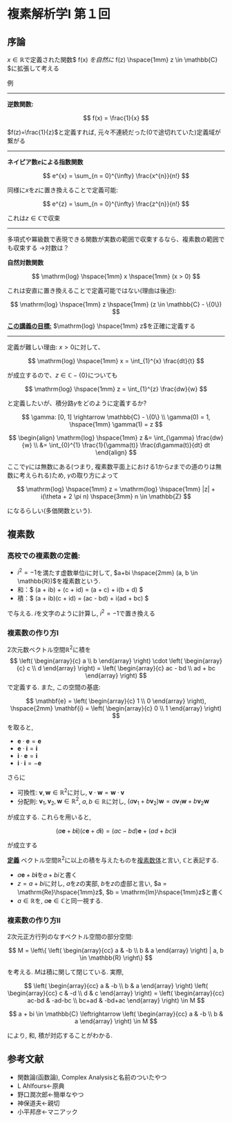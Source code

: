 # 複素解析学Ⅰ 第１回

## 序論

$х \in \mathbb{R}$で定義された関数$ f(x) $を自然に$ f(z) \hspace{1mm} z \in \mathbb{C} $に拡張して考える

例

---
**逆数関数:**

$$
f(x) = \frac{1}{x}
$$

$f(z)=\frac{1}{z}$と定義すれば, 元々不連続だった(0で途切れていた)定義域が繋がる

---
**ネイピア数$e$による指数関数**

$$
e^{x} = \sum_{n = 0}^{\infty} \frac{x^{n}}{n!}
$$

同様に$x$を$z$に置き換えることで定義可能:

$$
e^{z} = \sum_{n = 0}^{\infty} \frac{z^{n}}{n!}
$$

これは$z \in \mathbb{C}$で収束

---
多項式や冪級数で表現できる関数が実数の範囲で収束するなら、複素数の範囲でも収束する →対数は？

**自然対数関数**

$$
\mathrm{log} \hspace{1mm} x \hspace{1mm} (x > 0)
$$

これは安直に置き換えることで定義可能ではない(理由は後述):

$$
\mathrm{log} \hspace{1mm} z \hspace{1mm} (z \in \mathbb{C} - \{0\})
$$

<u>****この講義の目標:****</u> $\mathrm{log} \hspace{1mm} z$を正確に定義する

---
定義が難しい理由: $x > 0$に対して、

$$
\mathrm{log} \hspace{1mm} x = \int_{1}^{x} \frac{dt}{t}
$$

が成立するので、$z \in \mathbb{C} - \{0\}$についても

$$
\mathrm{log} \hspace{1mm} z = \int_{1}^{z} \frac{dw}{w}
$$

と定義したいが、積分路$\gamma$をどのように定義するか?

$$
\gamma: [0, 1] \rightarrow \mathbb{C} - \{0\} \\
\gamma(0) = 1, \hspace{1mm} \gamma(1) = z
$$

$$
\begin{align}
\mathrm{log} \hspace{1mm} z &= \int_{\gamma} \frac{dw}{w} \\
 &= \int_{0}^{1} \frac{1}{\gamma(t)} \frac{d\gamma(t)}{dt} dt
\end{align}
$$

ここで$\gamma$には無数にある(つまり, 複素数平面上における$1$から$z$までの道のりは無数に考えられる)ため, $\gamma$の取り方によって

$$
\mathrm{log} \hspace{1mm} z = \mathrm{log} \hspace{1mm} |z| + i(\theta + 2 \pi n) \hspace{3mm} n \in \mathbb{Z}
$$

になるらしい(多価関数という).

## 複素数
### 高校での複素数の定義:
- $i^{2} = -1$を満たす虚数単位$i$に対して, $a+bi \hspace{2mm} (a, b \in \mathbb{R})$を複素数という.
- 和：$ (a + ib) + (c + id) = (a + c) + i(b + d) $
- 積：$ (a + ib)(c + id) = (ac - bd) + i(ad + bc) $

で与える. $i$を文字のように計算し, $i^{2} = -1$で置き換える

### 複素数の作り方I
2次元数ベクトル空間$\mathbb{R}^{2}$に積を
$$
\left(
    \begin{array}{c}
        a \\
        b
    \end{array}
\right) \cdot
\left(
    \begin{array}{c}
        c \\
        d
    \end{array}
\right) =
\left(
    \begin{array}{c}
        ac - bd \\
        ad + bc
    \end{array}
\right)
$$
で定義する. また, この空間の基底:

$$
\mathbf{e} = \left(
    \begin{array}{c}
        1 \\
        0
    \end{array}
\right), \hspace{2mm}
\mathbf{i} = \left(
    \begin{array}{c}
        0 \\
        1
    \end{array}
\right)
$$
を取ると,
- $\mathbf{e} \cdot \mathbf{e} = \mathbf{e}$
- $\mathbf{e} \cdot \mathbf{i} = \mathbf{i}$
- $\mathbf{i} \cdot \mathbf{e} = \mathbf{i}$
- $\mathbf{i} \cdot \mathbf{i} = -\mathbf{e}$

さらに
- 可換性: $\mathbf{v}, \mathbf{w} \in \mathbb{R}^{2}$に対し, $\mathbf{v} \cdot \mathbf{w} = \mathbf{w} \cdot \mathbf{v}$
- 分配則: $\mathbf{v}_{1}, \mathbf{v}_{2}, \mathbf{w} \in \mathbb{R}^{2}$, $a, b \in \mathbb{R}$に対し, $(a\mathbf{v}_{1} + b\mathbf{v}_{2})\mathbf{w} = a\mathbf{v}_{1}\mathbf{w} + b\mathbf{v}_{2}\mathbf{w}$

が成立する. これらを用いると,

$$
(a\mathbf{e} + b\mathbf{i})(c\mathbf{e} + d\mathbf{i}) = (ac - bd)\mathbf{e} + (ad + bc)\mathbf{i}
$$

が成立する

<u>**定義**</u>
ベクトル空間$\mathbb{R}^{2}$に以上の積を与えたものを<u>複素数体</u>と言い, $\mathbb{C}$と表記する.

- $a\mathbf{e} + b\mathbf{i}$を$a + bi$と書く
- $z = a + bi$に対し, $a$を$z$の実部, $b$を$z$の虚部と言い, $a = \mathrm{Re}\hspace{1mm}z$, $b = \mathrm{Im}\hspace{1mm}z$と書く
- $a \in \mathbb{R}$を, $a\mathbf{e} \in \mathbb{C}$と同一視する.

### 複素数の作り方II
2次元正方行列のなすベクトル空間の部分空間:

$$
M =
\left\{
    \left(
        \begin{array}{cc}
            a & -b \\
            b & a
        \end{array}
    \right)
    | a, b \in \mathbb{R}
\right\}
$$

を考える. $M$は積に関して閉じている. 実際,

$$
\left(
    \begin{array}{cc}
        a & -b \\
        b & a
    \end{array}
\right)
\left(
    \begin{array}{cc}
        c & -d \\
        d & c
    \end{array}
\right) =
\left(
    \begin{array}{cc}
        ac-bd & -ad-bc \\
        bc+ad & -bd+ac
    \end{array}
\right) \in M
$$

$$
a + bi \in \mathbb{C} \leftrightarrow
\left(
    \begin{array}{cc}
        a & -b \\
        b & a
    \end{array}
\right) \in M
$$

により, 和, 積が対応することがわかる.

## 参考文献
- 関数論(函数論), Complex Analysisと名前のついたやつ
- L Ahlfours←原典
- 野口潤次郎←簡単なやつ
- 神保道夫←親切
- 小平邦彦←マニアック
